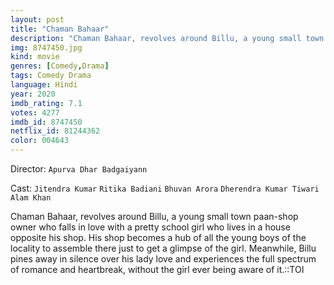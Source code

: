 ```yaml
---
layout: post
title: "Chaman Bahaar"
description: "Chaman Bahaar, revolves around Billu, a young small town paan-shop owner who falls in love with a pretty school girl who lives in a house opposite his shop. His shop becomes a hub of all the young boys of the locality to assemble there just to get a glimpse of the girl. Meanwhile, Billu pines away in silence over his lady love and experiences the full spectrum of romance and heartbreak, without the girl ever being aware of it..."
img: 8747450.jpg
kind: movie
genres: [Comedy,Drama]
tags: Comedy Drama 
language: Hindi
year: 2020
imdb_rating: 7.1
votes: 4277
imdb_id: 8747450
netflix_id: 81244362
color: 004643
---
```

Director: `Apurva Dhar Badgaiyann`  

Cast: `Jitendra Kumar` `Ritika Badiani` `Bhuvan Arora` `Dherendra Kumar Tiwari` `Alam Khan` 

Chaman Bahaar, revolves around Billu, a young small town paan-shop owner who falls in love with a pretty school girl who lives in a house opposite his shop. His shop becomes a hub of all the young boys of the locality to assemble there just to get a glimpse of the girl. Meanwhile, Billu pines away in silence over his lady love and experiences the full spectrum of romance and heartbreak, without the girl ever being aware of it.::TOI